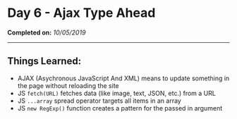# Day 6 - Ajax Type Ahead

**Completed on:** _10/05/2019_

---

## Things Learned:

-   AJAX (Asychronous JavaScript And XML) means to update something in the page without reloading the site
-   JS `fetch(URL)` fetches data (like image, text, JSON, etc.) from a URL
-   JS `...array` spread operator targets all items in an array
-   JS `new RegExp()` function creates a pattern for the passed in argument

